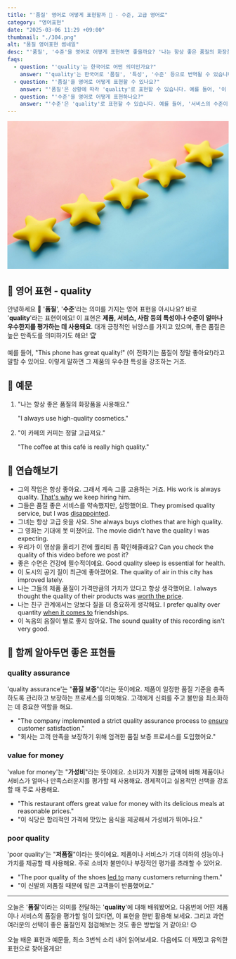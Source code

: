 ```yaml
---
title: "'품질' 영어로 어떻게 표현할까 🌟 - 수준, 고급 영어로"
category: "영어표현"
date: "2025-03-06 11:29 +09:00"
thumbnail: "./304.png"
alt: "품질 영어표현 썸네일"
desc: "'품질', '수준'을 영어로 어떻게 표현하면 좋을까요? '나는 항상 좋은 품질의 화장품을 사용해요.', '이 카페의 커피는 수준이 정말 높아요.' 등을 영어로 표현하는 법을 배워봅시다. 다양한 예문을 통해서 연습하고 본인의 표현으로 만들어 보세요."
faqs:
  - question: "'quality'는 한국어로 어떤 의미인가요?"
    answer: "'quality'는 한국어로 '품질', '특성', '수준' 등으로 번역될 수 있습니다. 제품이나 서비스의 우수성을 평가할 때 주로 사용됩니다."
  - question: "'품질'을 영어로 어떻게 표현할 수 있나요?"
    answer: "'품질'은 상황에 따라 'quality'로 표현할 수 있습니다. 예를 들어, '이 제품의 품질이 좋아요'는 'The quality of this product is good'로 말할 수 있습니다."
  - question: "'수준'을 영어로 어떻게 표현하나요?"
    answer: "'수준'은 'quality'로 표현할 수 있습니다. 예를 들어, '서비스의 수준이 매우 높아요'는 'The quality of the service is very high'로 표현할 수 있습니다."
---
```


![별 5개](./304-1.jpg)

## 🌟 영어 표현 - quality

안녕하세요 👋 '**품질**', '**수준**'라는 의미를 가지는 영어 표현을 아시나요? 바로 '**quality**'라는 표현이에요! 이 표현은 **제품, 서비스, 사람 등의 특성이나 수준이 얼마나 우수한지를 평가하는 데 사용돼요**. 대개 긍정적인 뉘앙스를 가지고 있으며, 좋은 품질은 높은 만족도를 의미하기도 해요! 🏆

예를 들어, "This phone has great quality!" (이 전화기는 품질이 정말 좋아요!)라고 말할 수 있어요. 이렇게 말하면 그 제품의 우수한 특성을 강조하는 거죠.

## 📖 예문

1. "나는 항상 좋은 품질의 화장품을 사용해요."

   "I always use high-quality cosmetics."

2. "이 카페의 커피는 정말 고급져요."

   "The coffee at this café is really high quality."

## 💬 연습해보기

<ul data-interactive-list>
  <li data-interactive-item>
    <span data-toggler>그의 작업은 항상 좋아요. 그래서 계속 그를 고용하는 거죠.</span>
    <span data-answer>His work is always quality. <a href="/blog/in-english/116.that-is-why/">That's why</a> we keep hiring him.</span>
  </li>
  <li data-interactive-item>
    <span data-toggler>그들은 품질 좋은 서비스를 약속했지만, 실망했어요.</span>
    <span data-answer>They promised quality service, but I was <a href="/blog/in-english/302.disappoint/">disappointed</a>.</span>
  </li>
  <li data-interactive-item>
    <span data-toggler>그녀는 항상 고급 옷을 사요.</span>
    <span data-answer>She always buys clothes that are high quality.</span>
  </li>
  <li data-interactive-item>
    <span data-toggler>그 영화는 기대에 못 미쳤어요.</span>
    <span data-answer>The movie didn't have the quality I was expecting.</span>
  </li>
  <li data-interactive-item>
    <span data-toggler>우리가 이 영상을 올리기 전에 퀄리티 좀 확인해줄래요?</span>
    <span data-answer>Can you check the quality of this video before we post it?</span>
  </li>
  <li data-interactive-item>
    <span data-toggler>좋은 수면은 건강에 필수적이에요.</span>
    <span data-answer>Good quality sleep is essential for health.</span>
  </li>
  <li data-interactive-item>
    <span data-toggler>이 도시의 공기 질이 최근에 좋아졌어요.</span>
    <span data-answer>The quality of air in this city has improved lately.</span>
  </li>
  <li data-interactive-item>
    <span data-toggler>나는 그들의 제품 품질이 가격만큼의 가치가 있다고 항상 생각했어요.</span>
    <span data-answer>I always thought the quality of their products was <a href="/blog/in-english/126.worth-ing/">worth the price</a>.</span>
  </li>
  <li data-interactive-item>
    <span data-toggler>나는 친구 관계에서는 양보다 질을 더 중요하게 생각해요.</span>
    <span data-answer>I prefer quality over quantity <a href="/blog/in-english/269.when-it-comes-to/">when it comes to</a> friendships.</span>
  </li>
  <li data-interactive-item>
    <span data-toggler>이 녹음의 음질이 별로 좋지 않아요.</span>
    <span data-answer>The sound quality of this recording isn't very good.</span>
  </li>
</ul>

## 🤝 함께 알아두면 좋은 표현들

### quality assurance

'quality assurance'는 "**품질 보증**"이라는 뜻이에요. 제품이 일정한 품질 기준을 충족하도록 관리하고 보장하는 프로세스를 의미해요. 고객에게 신뢰를 주고 불만을 최소화하는 데 중요한 역할을 해요.

- "The company implemented a strict quality assurance process to [ensure](/blog/in-english/356.ensure/) customer satisfaction."
- "회사는 고객 만족을 보장하기 위해 엄격한 품질 보증 프로세스를 도입했어요."

### value for money

'value for money'는 "**가성비**"라는 뜻이에요. 소비자가 지불한 금액에 비해 제품이나 서비스가 얼마나 만족스러운지를 평가할 때 사용해요. 경제적이고 실용적인 선택을 강조할 때 주로 사용해요.

- "This restaurant offers great value for money with its delicious meals at reasonable prices."
- "이 식당은 합리적인 가격에 맛있는 음식을 제공해서 가성비가 뛰어나요."

### poor quality

'poor quality'는 "**저품질**"이라는 뜻이에요. 제품이나 서비스가 기대 이하의 성능이나 가치를 제공할 때 사용해요. 주로 소비자 불만이나 부정적인 평가를 초래할 수 있어요.

- "The poor quality of the shoes [led to](/blog/vocab-1/004.lead-to/) many customers returning them."
- "이 신발의 저품질 때문에 많은 고객들이 반품했어요."

---

오늘은 '**품질**'이라는 의미를 전달하는 '**quality**'에 대해 배워봤어요. 다음번에 어떤 제품이나 서비스의 품질을 평가할 일이 있다면, 이 표현을 한번 활용해 보세요. 그리고 과연 여러분의 선택이 좋은 품질인지 점검해보는 것도 좋은 방법일 거 같아요! 😊

오늘 배운 표현과 예문들, 최소 3번씩 소리 내어 읽어보세요. 다음에도 더 재밌고 유익한 표현으로 찾아올게요!
